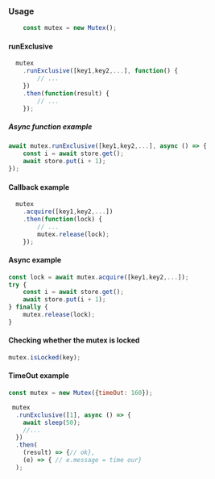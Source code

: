 ### Usage

```javascript
    const mutex = new Mutex();
```

#### runExclusive

```javascript
  mutex
    .runExclusive([key1,key2,...], function() {
        // ...
    })
    .then(function(result) {
        // ...
    });
```

##### Async function example

```javascript
await mutex.runExclusive([key1,key2,...], async () => {
    const i = await store.get();
    await store.put(i + 1);
});
```

#### Callback example

```javascript
  mutex
    .acquire([key1,key2,...])
    .then(function(lock) {
        // ...
        mutex.release(lock);
    });

```
#### Async example

```javascript
const lock = await mutex.acquire([key1,key2,...]);
try {
    const i = await store.get();
    await store.put(i + 1);
} finally {
    mutex.release(lock);
}
```

#### Checking whether the mutex is locked

```javascript
mutex.isLocked(key);
```

#### TimeOut example

```javascript
const mutex = new Mutex({timeOut: 160});

 mutex
  .runExclusive([1], async () => {
    await sleep(50);
    //...
  })
  .then(
    (result) => {// ok},
    (e) => { // e.message = time our}
  );
```